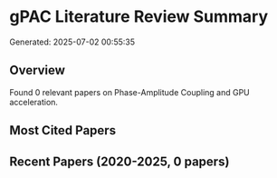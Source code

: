 # gPAC Literature Review Summary

Generated: 2025-07-02 00:55:35

## Overview

Found 0 relevant papers on Phase-Amplitude Coupling and GPU acceleration.

## Most Cited Papers


## Recent Papers (2020-2025, 0 papers)

